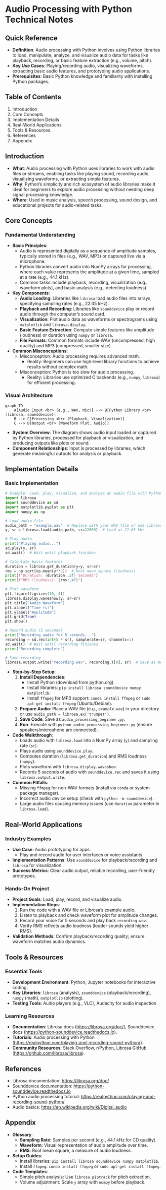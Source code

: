 # Audio Processing with Python Technical Notes
<!-- A rectangular diagram illustrating the audio processing pipeline in Python, showing an audio file (e.g., WAV, MP3) loaded into a Python script using libraries like `librosa` or `sounddevice`, processed to perform tasks (e.g., playback, visualization, simple feature extraction), and producing outputs like plots (e.g., waveform) or modified audio, with arrows indicating the flow from audio input to processing to output. -->

## Quick Reference
- **Definition**: Audio processing with Python involves using Python libraries to load, manipulate, analyze, and visualize audio data for tasks like playback, recording, or basic feature extraction (e.g., volume, pitch).
- **Key Use Cases**: Playing/recording audio, visualizing waveforms, extracting basic audio features, and prototyping audio applications.
- **Prerequisites**: Basic Python knowledge and familiarity with installing Python packages.

## Table of Contents
1. Introduction
2. Core Concepts
3. Implementation Details
4. Real-World Applications
5. Tools & Resources
6. References
7. Appendix

## Introduction
- **What**: Audio processing with Python uses libraries to work with audio files or streams, enabling tasks like playing sound, recording audio, visualizing waveforms, or extracting simple features.
- **Why**: Python’s simplicity and rich ecosystem of audio libraries make it ideal for beginners to explore audio processing without needing deep signal processing knowledge.
- **Where**: Used in music analysis, speech processing, sound design, and educational projects for audio-related tasks.

## Core Concepts
### Fundamental Understanding
- **Basic Principles**:
  - Audio is represented digitally as a sequence of amplitude samples, typically stored in files (e.g., WAV, MP3) or captured live via a microphone.
  - Python libraries convert audio into NumPy arrays for processing, where each value represents the amplitude at a given time, sampled at a rate (e.g., 44.1 kHz).
  - Common tasks include playback, recording, visualization (e.g., waveform plots), and basic analysis (e.g., detecting loudness).
- **Key Components**:
  - **Audio Loading**: Libraries like `librosa` load audio files into arrays, specifying sampling rates (e.g., 22.05 kHz).
  - **Playback and Recording**: Libraries like `sounddevice` play or record audio through the computer’s sound card.
  - **Visualization**: Plot audio data as waveforms or spectrograms using `matplotlib` and `librosa.display`.
  - **Basic Feature Extraction**: Compute simple features like amplitude (loudness) or duration using `numpy` or `librosa`.
  - **File Formats**: Common formats include WAV (uncompressed, high quality) and MP3 (compressed, smaller size).
- **Common Misconceptions**:
  - Misconception: Audio processing requires advanced math.
    - Reality: Beginners can use high-level library functions to achieve results without complex math.
  - Misconception: Python is too slow for audio processing.
    - Reality: Libraries use optimized C backends (e.g., `numpy`, `librosa`) for efficient processing.

### Visual Architecture
```mermaid
graph TD
    A[Audio Input <br> (e.g., WAV, Mic)] --> B[Python Library <br> (librosa, sounddevice)]
    B --> C[Processing <br> (Playback, Visualization)]
    C --> D[Output <br> (Waveform Plot, Audio)]
```
- **System Overview**: The diagram shows audio input loaded or captured by Python libraries, processed for playback or visualization, and producing outputs like plots or sound.
- **Component Relationships**: Input is processed by libraries, which generate meaningful outputs for analysis or playback.

## Implementation Details
### Basic Implementation
```python
# Example: Load, play, visualize, and analyze an audio file with Python
import librosa
import sounddevice as sd
import matplotlib.pyplot as plt
import numpy as np

# Load audio file
audio_path = "example.wav"  # Replace with your WAV file or use librosa.ex('trumpet')
y, sr = librosa.load(audio_path, sr=22050)  # Load at 22.05 kHz

# Play audio
print("Playing audio...")
sd.play(y, sr)
sd.wait()  # Wait until playback finishes

# Calculate basic features
duration = librosa.get_duration(y=y, sr=sr)
rms = np.sqrt(np.mean(y**2))  # Root mean square (loudness)
print(f"Duration: {duration:.2f} seconds")
print(f"RMS (loudness): {rms:.4f}")

# Plot waveform
plt.figure(figsize=(10, 4))
librosa.display.waveshow(y, sr=sr)
plt.title("Audio Waveform")
plt.xlabel("Time (s)")
plt.ylabel("Amplitude")
plt.grid(True)
plt.show()

# Record audio (5 seconds)
print("Recording audio for 5 seconds...")
recording = sd.rec(int(5 * sr), samplerate=sr, channels=1)
sd.wait()  # Wait until recording finishes
print("Recording complete")

# Save recording
librosa.output.write("recording.wav", recording.T[0], sr)  # Save as WAV
```
- **Step-by-Step Setup**:
  1. **Install Dependencies**:
     - Install Python (download from python.org).
     - Install libraries: `pip install librosa sounddevice numpy matplotlib`.
     - Install `ffmpeg` for MP3 support: `conda install ffmpeg` or `sudo apt-get install ffmpeg` (Ubuntu/Debian).
  2. **Prepare Audio**: Place a WAV file (e.g., `example.wav`) in your directory or use `audio_path = librosa.ex('trumpet')`.
  3. **Save Code**: Save as `audio_processing_beginner.py`.
  4. **Run**: Execute with `python audio_processing_beginner.py` (ensure speakers/microphone are connected).
- **Code Walkthrough**:
  - Loads audio with `librosa.load` into a NumPy array (`y`) and sampling rate (`sr`).
  - Plays audio using `sounddevice.play`.
  - Computes duration (`librosa.get_duration`) and RMS loudness (`numpy`).
  - Plots waveform with `librosa.display.waveshow`.
  - Records 5 seconds of audio with `sounddevice.rec` and saves it using `librosa.output.write`.
- **Common Pitfalls**:
  - Missing `ffmpeg` for non-WAV formats (install via `conda` or system package manager).
  - Incorrect audio device setup (check with `python -m sounddevice`).
  - Large audio files causing memory issues (use `duration` parameter in `librosa.load`).

## Real-World Applications
### Industry Examples
- **Use Case**: Audio prototyping for apps.
  - Play and record audio for user interfaces or voice assistants.
- **Implementation Patterns**: Use `sounddevice` for playback/recording and `librosa` for visualization.
- **Success Metrics**: Clear audio output, reliable recording, user-friendly prototypes.

### Hands-On Project
- **Project Goals**: Load, play, record, and visualize audio.
- **Implementation Steps**:
  1. Run the code with a WAV file or Librosa’s example audio.
  2. Listen to playback and check waveform plot for amplitude changes.
  3. Record your voice for 5 seconds and play back `recording.wav`.
  4. Verify RMS reflects audio loudness (louder sounds yield higher RMS).
- **Validation Methods**: Confirm playback/recording quality; ensure waveform matches audio dynamics.

## Tools & Resources
### Essential Tools
- **Development Environment**: Python, Jupyter notebooks for interactive coding.
- **Key Libraries**: `librosa` (analysis), `sounddevice` (playback/recording), `numpy` (math), `matplotlib` (plotting).
- **Testing Tools**: Audio players (e.g., VLC), Audacity for audio inspection.

### Learning Resources
- **Documentation**: Librosa docs (https://librosa.org/doc/), Sounddevice docs (https://python-sounddevice.readthedocs.io).
- **Tutorials**: Audio processing with Python (https://realpython.com/playing-and-recording-sound-python/).
- **Community Resources**: Stack Overflow, r/Python, Librosa GitHub (https://github.com/librosa/librosa).

## References
- Librosa documentation: https://librosa.org/doc/
- Sounddevice documentation: https://python-sounddevice.readthedocs.io
- Python audio processing tutorial: https://realpython.com/playing-and-recording-sound-python/
- Audio basics: https://en.wikipedia.org/wiki/Digital_audio

## Appendix
- **Glossary**:
  - **Sampling Rate**: Samples per second (e.g., 44.1 kHz for CD quality).
  - **Waveform**: Visual representation of audio amplitude over time.
  - **RMS**: Root mean square, a measure of audio loudness.
- **Setup Guides**:
  - Install libraries: `pip install librosa sounddevice numpy matplotlib`.
  - Install `ffmpeg`: `conda install ffmpeg` or `sudo apt-get install ffmpeg`.
- **Code Templates**:
  - Simple pitch analysis: Use `librosa.piptrack` for pitch extraction.
  - Volume adjustment: Scale `y` array with `numpy` before playback.